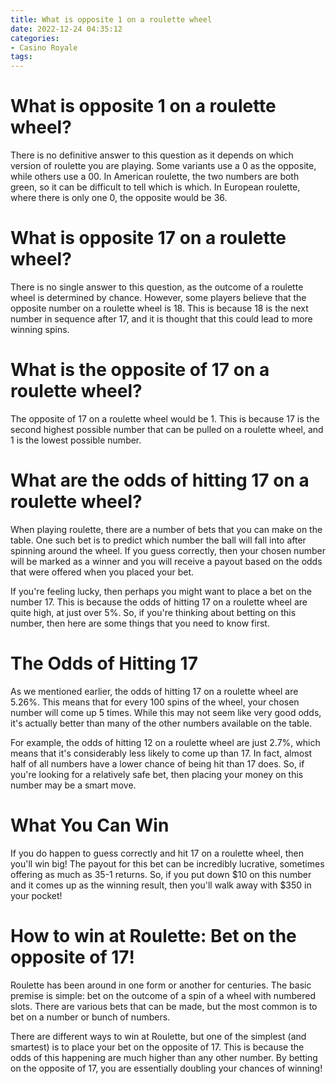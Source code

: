 ```yaml
---
title: What is opposite 1 on a roulette wheel
date: 2022-12-24 04:35:12
categories:
- Casino Royale
tags:
---
```



#  What is opposite 1 on a roulette wheel?

There is no definitive answer to this question as it depends on which version of roulette you are playing. Some variants use a 0 as the opposite, while others use a 00. In American roulette, the two numbers are both green, so it can be difficult to tell which is which. In European roulette, where there is only one 0, the opposite would be 36.

#  What is opposite 17 on a roulette wheel?

There is no single answer to this question, as the outcome of a roulette wheel is determined by chance. However, some players believe that the opposite number on a roulette wheel is 18. This is because 18 is the next number in sequence after 17, and it is thought that this could lead to more winning spins.

#  What is the opposite of 17 on a roulette wheel?

The opposite of 17 on a roulette wheel would be 1. This is because 17 is the second highest possible number that can be pulled on a roulette wheel, and 1 is the lowest possible number.

#  What are the odds of hitting 17 on a roulette wheel?

When playing roulette, there are a number of bets that you can make on the table. One such bet is to predict which number the ball will fall into after spinning around the wheel. If you guess correctly, then your chosen number will be marked as a winner and you will receive a payout based on the odds that were offered when you placed your bet.

If you're feeling lucky, then perhaps you might want to place a bet on the number 17. This is because the odds of hitting 17 on a roulette wheel are quite high, at just over 5%. So, if you're thinking about betting on this number, then here are some things that you need to know first.

# The Odds of Hitting 17

As we mentioned earlier, the odds of hitting 17 on a roulette wheel are 5.26%. This means that for every 100 spins of the wheel, your chosen number will come up 5 times. While this may not seem like very good odds, it's actually better than many of the other numbers available on the table.

For example, the odds of hitting 12 on a roulette wheel are just 2.7%, which means that it's considerably less likely to come up than 17. In fact, almost half of all numbers have a lower chance of being hit than 17 does. So, if you're looking for a relatively safe bet, then placing your money on this number may be a smart move.

# What You Can Win

If you do happen to guess correctly and hit 17 on a roulette wheel, then you'll win big! The payout for this bet can be incredibly lucrative, sometimes offering as much as 35-1 returns. So, if you put down $10 on this number and it comes up as the winning result, then you'll walk away with $350 in your pocket!

#  How to win at Roulette: Bet on the opposite of 17!

Roulette has been around in one form or another for centuries. The basic premise is simple: bet on the outcome of a spin of a wheel with numbered slots. There are various bets that can be made, but the most common is to bet on a number or bunch of numbers.

There are different ways to win at Roulette, but one of the simplest (and smartest) is to place your bet on the opposite of 17. This is because the odds of this happening are much higher than any other number. By betting on the opposite of 17, you are essentially doubling your chances of winning!